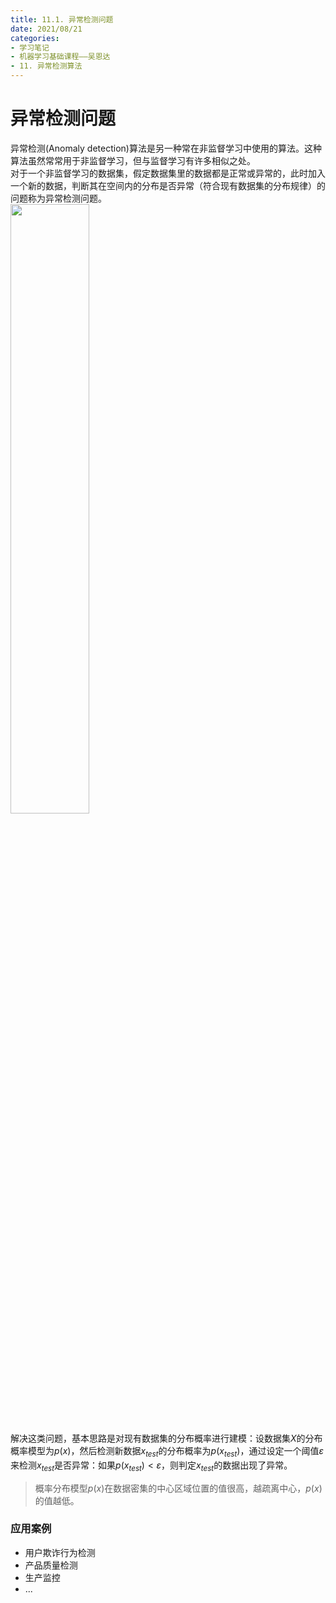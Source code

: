 ```yaml
---
title: 11.1. 异常检测问题
date: 2021/08/21
categories: 
- 学习笔记
- 机器学习基础课程——吴恩达
- 11. 异常检测算法
---
```

# 异常检测问题
异常检测(Anomaly detection)算法是另一种常在非监督学习中使用的算法。这种算法虽然常常用于非监督学习，但与监督学习有许多相似之处。  
对于一个非监督学习的数据集，假定数据集里的数据都是正常或异常的，此时加入一个新的数据，判断其在空间内的分布是否异常（符合现有数据集的分布规律）的问题称为异常检测问题。  
<img src = https://cdn.jsdelivr.net/gh/l61012345/Pic/img/20210804145801.png width=50%>  

解决这类问题，基本思路是对现有数据集的分布概率进行建模：设数据集$X$的分布概率模型为$p(x)$，然后检测新数据$x_{test}$的分布概率为$p(x_{test})$，通过设定一个阈值$ɛ$来检测$x_{test}$是否异常：如果$p(x_{test})<ɛ$，则判定$x_{test}$的数据出现了异常。  

> 概率分布模型$p(x)$在数据密集的中心区域位置的值很高，越疏离中心，$p(x)$的值越低。  

### 应用案例
- 用户欺诈行为检测  
- 产品质量检测  
- 生产监控  
- ...  


